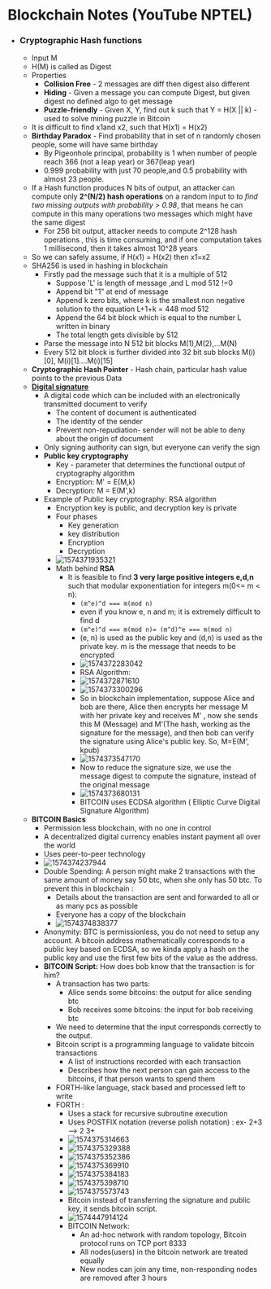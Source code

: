 #  Blockchain Notes (YouTube NPTEL)

- ### Cryptographic Hash functions

  - Input M
  - H(M) is called as Digest
  - Properties
    - **Collision Free** - 2 messages are diff then digest also different
    - **Hiding** - Given a message you can compute Digest, but given digest no defined algo to get message
    - **Puzzle-friendly** - Given X, Y, find out k such that Y = H(X || k) - used to solve mining puzzle in Bitcoin
  - It is difficult to find x1and x2, such that H(x1) = H(x2)
  - **Birthday Paradox** - Find probability that in set of n randomly chosen people, some will have same birthday
    - By Pigeonhole principal, probability is 1 when number of people reach 366 (not a leap year) or 367(leap year)
    - 0.999 probability with just 70 people,and 0.5 probability with almost 23 people.
  - If a Hash function produces N bits of output, an attacker can compute only **2^(N/2) hash operations** on a random input to *to find two missing outputs with probability > 0.98*, that means he can compute in this many operations two messages which might have the same digest
    - For 256 bit output, attacker needs to compute 2^128 hash operations , this is time consuming, and if one computation takes 1 millisecond, then it takes almost 10^28 years
  - So we can safely assume, if H(x1) = H(x2) then x1=x2
  - SHA256 is used in hashing in blockchain
    - Firstly pad the message such that it is a multiple of 512
      - Suppose 'L' is length of message ,and L mod 512 !=0
      - Append bit "1" at end of message
      - Append k zero bits, where k is the smallest non negative solution to the equation L+1+k = 448 mod 512
      - Append the 64 bit block which is equal to the number L written in binary
      - The total length gets divisible by 512
    - Parse the message into N 512 bit blocks M(1),M(2),...M(N)
    - Every 512 bit block is further divided into 32 bit sub blocks M(i)[0], M(i)[1]....M(i)[15]
  - **Cryptographic Hash Pointer** - Hash chain, particular hash value points to the previous Data
  - **<u>Digital signature</u>** 
    - A digital code which can be included with an electronically transmitted document to verify 
      - The content  of document is authenticated
      - The identity of the sender
      - Prevent non-repudiation- sender will not be able to deny  about the origin of document
    - Only signing authority can sign, but everyone can verify the sign
    - **Public key cryptography**
      - Key - parameter that determines the functional output of cryptography algorithm
      - Encryption: M' = E(M,k)
      - Decryption: M = E(M',k) 
    - Example of Public key cryptography: RSA algorithm
      - Encryption key is public, and decryption key is private
      - Four phases
        - Key generation
        - key distribution
        - Encryption
        - Decryption
      - ![1574371935321](.\assets\1574371935321.png)
      - Math behind **RSA**
        - It is feasible to find **3 very large positive integers e,d,n** such that modular exponentiation for integers m(0<= m < n):
          - `(m^e)^d === m(mod n) `
          - even if you know e, n and m; it is extremely difficult to find d
          - `(m^e)^d === m(mod n)= (m^d)^e === m(mod n)`
          - (e, n) is used as the public key and (d,n) is used as the private key. m is the message that needs to be encrypted
          - ![1574372283042](.\assets\1574372283042.png)
          -  RSA Algorithm:
          - ![1574372871610](.\assets\1574372871610.png)
          - ![1574373300296](.\assets\1574373300296.png)
          - So in blockchain implementation, suppose Alice and bob are there, Alice then encrypts her message M with her private key and receives M' , now she sends this M (Message) and M'(The hash, working as the signature for the message), and then bob can verify the signature using Alice's public key. So, M=E(M', kpub)
          - ![1574373547170](.\assets\1574373547170.png)
          - Now to reduce the signature size, we use the message digest to compute the signature, instead of the original message
          - ![1574373680131](.\assets\1574373680131.png)
          - BITCOIN uses ECDSA algorithm ( Elliptic Curve Digital Signature Algorithm)
  - **BITCOIN Basics**
    - Permission less blockchain, with no one in control
    - A decentralized digital currency enables instant payment all over the world
    - Uses peer-to-peer technology
    - ![1574374237944](.\assets\1574374237944.png)
    - Double Spending: A person might make 2 transactions with the same amount of money say 50 btc, when she only has 50 btc. To prevent this in blockchain :
      - Details about the transaction are sent and forwarded to all or as many pcs as possible
      - Everyone has a copy of the blockchain
      - ![1574374838377](.\assets\1574374838377.png)
    - Anonymity: BTC is permissionless, you do not need to setup any account. A bitcoin address mathematically corresponds to a public key based on ECDSA, so we kinda apply a hash on the public key and use the first few bits of the value as the address.
    - **BITCOIN Script:** How does bob know that the transaction is for him? 
      - A transaction has two parts:
        - Alice sends some bitcoins: the output for alice sending btc
        - Bob receives some bitcoins: the input for bob receiving btc
      - We need to determine that the input corresponds correctly to the output.
      - Bitcoin script is a programming language to validate bitcoin transactions
        - A list of instructions recorded with each transaction
        - Describes how the next person can gain access to the bitcoins, if that person wants to spend them
      - FORTH-like language, stack based and processed left to write
      - FORTH :
        - Uses a stack for recursive subroutine execution
        - Uses POSTFIX notation (reverse polish notation) : ex- 2+3 --> 2 3+
        - ![1574375314663](.\assets\1574375314663.png)
        - ![1574375329388](.\assets\1574375329388.png)
        - ![1574375352386](.\assets\1574375352386.png)
        - ![1574375369910](.\assets\1574375369910.png)
        - ![1574375384183](.\assets\1574375384183.png)
        - ![1574375398710](.\assets\1574375398710.png)
        - ![1574375573743](.\assets\1574375573743.png)
        - Bitcoin instead of transferring the signature and public key, it sends bitcoin script.
        - ![1574447914124](.\assets\1574447914124.png)
        - BITCOIN Network: 
          - An ad-hoc network with random topology, Bitcoin protocol runs on TCP port 8333
          - All nodes(users) in the bitcoin network are treated equally
          - New nodes can join any time, non-responding nodes are removed after 3 hours

 